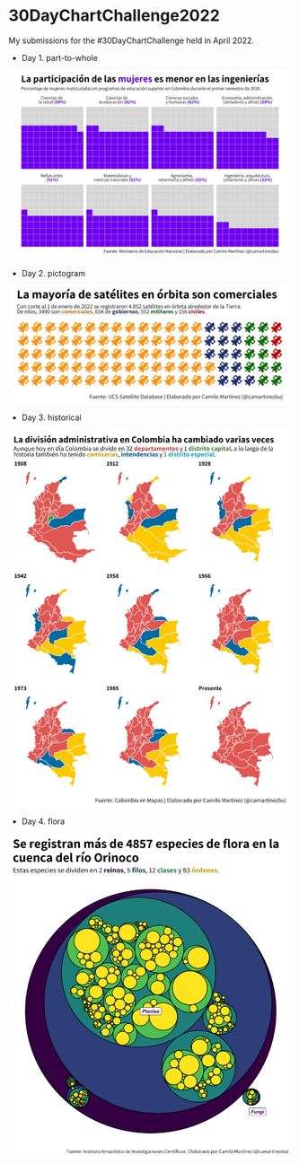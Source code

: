 # 30DayChartChallenge2022

My submissions for the #30DayChartChallenge held in April 2022.

- Day 1. part-to-whole

![Day 1](/01-part-to-whole/plot.png)

- Day 2. pictogram

![Day 2](/02-pictogram/plot.png)

- Day 3. historical

![Day 3](03-historical/plot.png)

- Day 4. flora

![Day 4](04-flora/plot.png)
